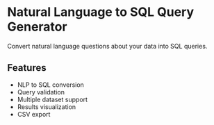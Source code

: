 # Natural Language to SQL Query Generator


Convert natural language questions about your data into SQL queries.

## Features

- NLP to SQL conversion
- Query validation
- Multiple dataset support
- Results visualization
- CSV export

